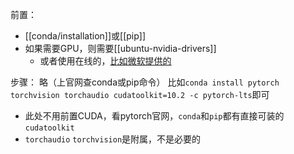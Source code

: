 前置：
- [[conda/installation]]或[[pip]]
- 如果需要GPU，则需要[[ubuntu-nvidia-drivers]]
  - 或者使用在线的，[比如微软提供的](https://docs.microsoft.com/en-us/learn/modules/intro-machine-learning-pytorch/)

步骤：
略（上官网查conda或pip命令）
比如`conda install pytorch torchvision torchaudio cudatoolkit=10.2 -c pytorch-lts`即可
- 此处不用前置CUDA，看pytorch官网，`conda`和`pip`都有直接可装的`cudatoolkit`
- `torchaudio` `torchvision`是附属，不是必要的
